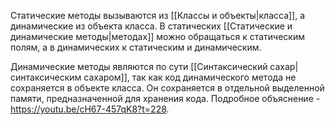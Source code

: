
Статические методы вызываются из [[Классы и объекты|класса]], а динамические из объекта класса. В статических  [[Статические и динамические методы|методах]] можно обращаться к статическим полям, а в динамических к статическим и динамическим. 

Динамические методы являются по сути [[Синтаксический сахар|синтаксическим сахаром]], так как код динамического метода не сохраняется в объекте класса. Он сохраняется в отдельной выделенной памяти, предназначенной для хранения кода. Подробное объяснение - https://youtu.be/cH67-457qK8?t=228. 